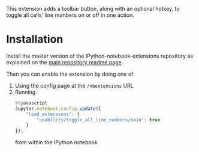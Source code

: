 This extension adds a toolbar button, along with an optional hotkey,
to toggle all cells' line numbers on or off in one action.


Installation
============
Install the master version of the IPython-notebook-extensions repository as
explained on the
[main repository readme page](https://github.com/ipython-contrib/IPython-notebook-extensions).

Then you can enable the extension by doing one of:
1. Using the config page at the `/nbextensions` URL
2. Running
    ```javascript
    %%javascript
    Jupyter.notebook.config.update({
        "load_extensions": {
            "usability/toggle_all_line_numbers/main": true
        }
    });
    ```
    from within the IPython notebook
